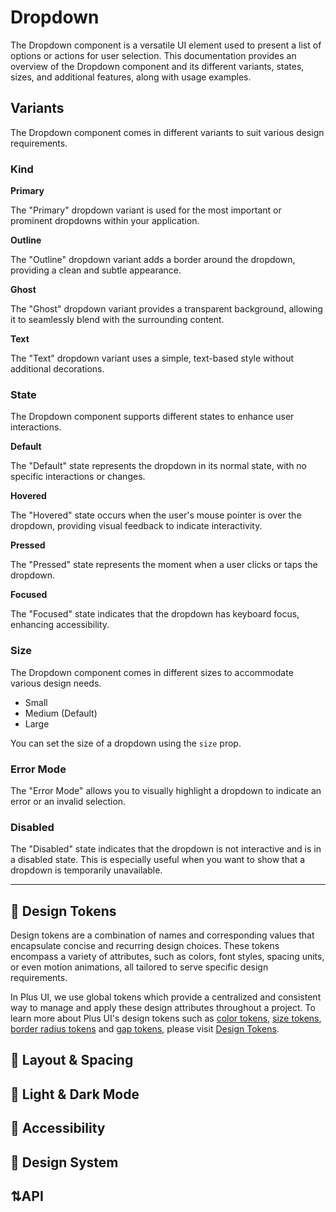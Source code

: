# Dropdown

The Dropdown component is a versatile UI element used to present a list of options or actions for user selection. This documentation provides an overview of the Dropdown component and its different variants, states, sizes, and additional features, along with usage examples.



## Variants

The Dropdown component comes in different variants to suit various design requirements.

### Kind

**Primary**

The "Primary" dropdown variant is used for the most important or prominent dropdowns within your application.

**Outline**

The "Outline" dropdown variant adds a border around the dropdown, providing a clean and subtle appearance.

**Ghost**

The "Ghost" dropdown variant provides a transparent background, allowing it to seamlessly blend with the surrounding content.

**Text**

The "Text" dropdown variant uses a simple, text-based style without additional decorations.

### State

The Dropdown component supports different states to enhance user interactions.

**Default**

The "Default" state represents the dropdown in its normal state, with no specific interactions or changes.

**Hovered**

The "Hovered" state occurs when the user's mouse pointer is over the dropdown, providing visual feedback to indicate interactivity.

**Pressed**

The "Pressed" state represents the moment when a user clicks or taps the dropdown.

**Focused**

The "Focused" state indicates that the dropdown has keyboard focus, enhancing accessibility.

### Size

The Dropdown component comes in different sizes to accommodate various design needs.

* Small
* Medium (Default)
* Large

You can set the size of a dropdown using the `size` prop.

### Error Mode

The "Error Mode" allows you to visually highlight a dropdown to indicate an error or an invalid selection.

### Disabled

The "Disabled" state indicates that the dropdown is not interactive and is in a disabled state. This is especially useful when you want to show that a dropdown is temporarily unavailable.





***

## 🧬 Design Tokens

Design tokens are a combination of names and corresponding values that encapsulate concise and recurring design choices. These tokens encompass a variety of attributes, such as colors, font styles, spacing units, or even motion animations, all tailored to serve specific design requirements.&#x20;

In Plus UI, we use global tokens which provide a centralized and consistent way to manage and apply these design attributes throughout a project. To learn more about Plus UI's design tokens such as [color tokens](../design-tokens/overview/color-tokens.md), [size tokens](../design-tokens/overview/size-tokens.md), [border radius tokens](../design-tokens/overview/border-radius-tokens.md) and [gap tokens](../design-tokens/overview/gap-tokens.md), please visit [Design Tokens](broken-reference).

## 📏 Layout & Spacing

## 🌙 Light & Dark Mode

## 🦾 Accessibility

## 🎨 Design System

## ⇅API



